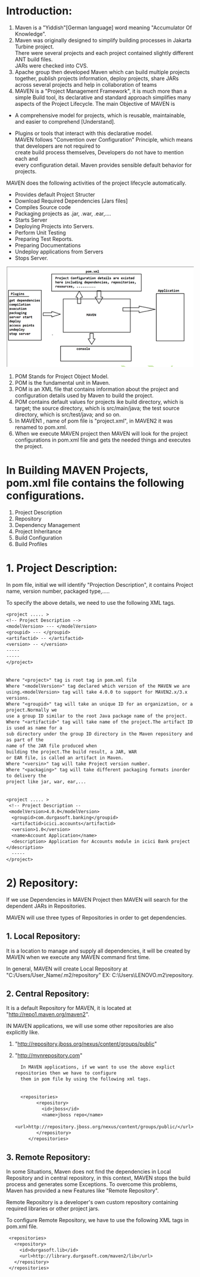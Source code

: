 # Introduction:

1. Maven is a "Yiddish"[German language] word meaning "Accumulator Of Knowledge".  
2. Maven was originally designed to simplify building processes in Jakarta Turbine project.  
There were several projects and each project contained slightly different ANT build files.  
JARs were checked into CVS.  
3. Apache group then developed Maven which can build multiple projects together, publish
projects information, deploy projects, share JARs across several projects and help in
collaboration of teams  
4. MAVEN is a "Project Management Framework", it is much more than a simple Build tool, its
declarative and standard approach simplifies many aspects of the Project Lifecycle.
The main Objective of MAVEN is  
 
* A comprehensive model for projects, which is reusable, maintainable, and easier to
comprehend [Understand].  

* Plugins or tools that interact with this declarative model.  
MAVEN follows "Convention over Configuration" Principle, which means that developers are not
required to  
create build process themselves, Developers do not have to mention each and  
every configuration detail. Maven provides sensible default behavior for projects.  

MAVEN does the following activities of the project lifecycle automatically.  
* Provides default Project Structer  
* Download Required Dependencies [Jars files]  
* Compiles Source code  
* Packaging projects as .jar, .war, .ear,....  
* Starts Server  
* Deploying Projects into Servers.  
* Perform Unit Testing  
* Preparing Test Reports.  
* Preparing Documentations  
* Undeploy applications from Servers  
* Stops Server.

![pom.png](https://github.com/shaukatmakandar786/Spring-notes-images/blob/main/pom.png)  

1. POM Stands for Project Object Model.
2. POM is the fundamental unit in Maven.
3. POM is an XML file that contains information about the project and configuration details used by Maven to build the project.
4. POM contains default values for projects ike build directory, which is target; the source directory, which is src/main/java; the test source directory, which is src/test/java; and so on.
5. In MAVEN1 , name of pom file is "project.xml", in MAVEN2 it was renamed to pom.xml.
6. When we execute MAVEN project then MAVEN will look for the project configurations in pom.xml file and gets the needed things and executes the project.

# In Building MAVEN Projects, pom.xml file contains the following configurations.

1. Project Description
2. Repository
3. Dependency Management
4. Project Inheritance
5. Build Configuration
6. Build Profiles

# 1. Project Description:

In pom file, initial we will identify "Projection Description", it contains Project name, version
number, packaged type,.....  

To specify the above details, we need to use the following XML tags.  

    <project ..... >
    <!-- Project Description -->
    <modelVersion> --- </modelVersion>
    <groupid> --- </groupid>
    <artifactid> -- </artifactid>
    <version> -- </version>
    -----
    -----
    </project>


    Where "<project>" tag is root tag in pom.xml file  
    Where "<modelVersion>" tag declared which version of the MAVEN we are  
    using.<modelVersion> tag will take 4.0.0 to support for MAVEN2.x/3.x versions.  
    Where "<groupid>" tag will take an unique ID for an organization, or a project.Normally we
    use a group ID similar to the root Java package name of the project.  
    Where "<artifactid>" tag will take name of the project.The artifact ID is used as name for a
    sub directory under the group ID directory in the Maven repository and as part of the
    name of the JAR file produced when
    building the project.The build result, a JAR, WAR
    or EAR file, is called an artifact in Maven.  
    Where "<versin>" tag will take Project version number.  
    Where "<packaging>" tag will take different packaging formats inorder to delivery the
    project like jar, war, ear,...  
    
    
    <project ..... >
     <!-- Project Description --
     <modelVersion>4.0.0</modelVersion>
      <groupid>com.durgasoft.banking</groupid>
      <artifactid>icici.accounts</artifactid>
      <version>1.0</version>
      <name>Account Application</name>
      <description> Application for Accounts module in icici Bank project </description>
      -----
    </project>
    
# 2) Repository:

If we use Dependencies in MAVEN Project then MAVEN will search for the dependent JARs in
Repositories.  

MAVEN will use three types of Repositories in order to get dependencies.  

## 1. Local Repository:

It is a location to manage and supply all dependencies, it will be created by MAVEN when we
execute any MAVEN command first time.  

In general, MAVEN will create Local Repository at "C:/Users/User_Name/.m2/repository"
EX: C:\Users\LENOVO\.m2\repository.  

## 2. Central Repository:

It is a default Repository for MAVEN, it is located at "http://repo1.maven.org/maven2".  

IN MAVEN applications, we will use some other repositories are also explicitly like.  

1. "http://repository.jboss.org/nexus/content/groups/public"
2. "http://mvnrepository.com"  

         In MAVEN applications, if we want to use the above explict repositories then we have to configure
         them in pom file by using the following xml tags.  


         <repositories>
               <repository>
                 <id>jboss</id>
                 <name>jboss repo</name>
                 <url>http://repository.jboss.org/nexus/content/groups/public/</url>
               </repository>
            </repositories>
            
            
## 3. Remote Repository:

In some Situations, Maven does not find the dependencies in Local Repository and in central
repository, in this context, MAVEN stops the build process and generates some Exceptions. To
overcome this problems, Maven has provided a new Features like "Remote Repository".  

Remote Repository is a developer's own custom repository containing required libraries or other
project jars.  

To configure Remote Repository, we have to use the following XML tags in pom.xml file.  

     <repositories>
       <repository>
         <id>durgasoft.lib</id>
         <url>http://library.durgasoft.com/maven2/lib</url>
       </repository>
     </repositories> 

